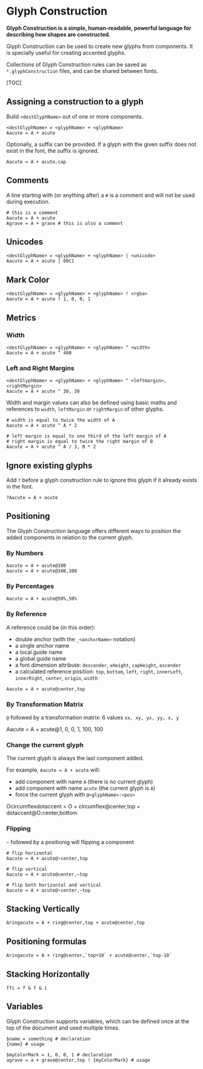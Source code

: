 Glyph Construction
==================

**Glyph Construction is a simple, human-readable, powerful language for describing how shapes are constructed.**

Glyph Construction can be used to create new glyphs from components. It is specially useful for creating accented glyphs.

Collections of Glyph Construction rules can be saved as `*.glyphConstruction` files, and can be shared between fonts.

[TOC]

## Assigning a construction to a glyph

Build `<destGlyphName>` out of one or more components.

    <destGlyphName> = <glyphName> + <glyphName>
    Aacute = A + acute

Optionally, a suffix can be provided. If a glyph with the given suffix does not exist in the font, the suffix is ignored.

	Aacute = A + acute.cap

## Comments

A line starting with (or anything after) a `#` is a comment and will not be used during execution.

    # this is a comment
    Aacute = A + acute
    Agrave = A + grave # this is also a comment

## Unicodes

    <destGlyphName> = <glyphName> + <glyphName> | <unicode>
    Aacute = A + acute | 00C1

## Mark Color

    <destGlyphName> = <glyphName> + <glyphName> ! <rgba>
    Aacute = A + acute ! 1, 0, 0, 1

## Metrics

### Width

    <destGlyphName> = <glyphName> + <glyphName> ^ <width>
    Aacute = A + acute ^ 400

### Left and Right Margins

    <destGlyphName> = <glyphName> + <glyphName> ^ <leftmargin>, <rightMargin>
    Aacute = A + acute ^ 30, 30

Width and margin values can also be defined using basic maths and references to `width`, `leftMargin` or `rightMargin` of other glyphs.

    # width is equal to twice the width of A
    Aacute = A + acute ^ A * 2

    # left margin is equal to one third of the left margin of A
    # right margin is equal to twice the right margin of B
    Aacute = A + acute ^ A / 3, B * 2

## Ignore existing glyphs

Add `?` before a glyph construction rule to ignore this glyph if it already exists in the font.

    ?Aacute = A + acute

## Positioning

The Glyph Construction language offers different ways to position the added components in relation to the current glyph.

### By Numbers

    Aacute = A + acute@100
    Aacute = A + acute@100,100

### By Percentages

    Aacute = A + acute@50%,50%

### By Reference

A reference could be (in this order):

- double anchor (with the `_<anchorName>` notation)
- a single anchor name
- a local guide name
- a global guide name
- a font dimension attribute: `descender`, `xHeight`, `capHeight`, `ascender`
- a calculated reference position: `top`, `bottom`, `left`, `right`, `innerLeft`, `innerRight`, `center`, `origin`, `width`

```
Aacute = A + acute@center,top
```

### By Transformation Matrix

`@` followed by a transformation matrix: 6 values `xx, xy, yx, yy, x, y`

Aacute = A + acute@1, 0, 0, 1, 100, 100

### Change the current glyph

The current glyph is always the last component added.

For example, `Aacute = A + acute` will:

- add component with name `A` (there is no current glyph)
- add component with name `acute` (the current glyph is `A`)
- force the current glyph with `@<glyphName>:<pos>`

Ocircumflexdotaccent =  O + circumflex@center,top + dotaccent@O:center,bottom

### Flipping

`~` followed by a positionig will flipping a component

	# flip horizontal
	Aacute = A + acute@~center,top

	# flip vertical
	Aacute = A + acute@center,~top

	# flip both horizontal and vertical
	Aacute = A + acute@~center,~top

## Stacking Vertically

	Aringacute = A + ring@center,top + acute@center,top

## Positioning formulas

	Aringacute = A + ring@center,`top+10` + acute@center,`top-10`

## Stacking Horizontally

	ffi = f & f & i

## Variables

Glyph Construction supports variables, which can be defined once at the top of the document and used multiple times.

	$name = something # declaration
	{name} # usage

	$myColorMark = 1, 0, 0, 1 # declaration
	agrave = a + grave@center,top ! {myColorMark} # usage
